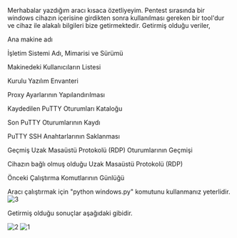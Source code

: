 Merhabalar yazdığım aracı kısaca özetliyeyim. Pentest sırasında bir windows cihazın içerisine girdikten sonra kullanılması gereken bir tool'dur ve cihaz ile alakalı bilgileri bize getirmektedir.
Getirmiş olduğu veriler,

Ana makine adı

İşletim Sistemi Adı, Mimarisi ve Sürümü

Makinedeki Kullanıcıların Listesi

Kurulu Yazılım Envanteri

Proxy Ayarlarının Yapılandırılması

Kaydedilen PuTTY Oturumları Kataloğu

Son PuTTY Oturumlarının Kaydı

PuTTY SSH Anahtarlarının Saklanması

Geçmiş Uzak Masaüstü Protokolü (RDP) Oturumlarının Geçmişi

Cihazın bağlı olmuş olduğu Uzak Masaüstü Protokolü (RDP)

Önceki Çalıştırma Komutlarının Günlüğü

Aracı çalıştırmak için "python windows.py" komutunu kullanmanız yeterlidir.
![3](https://github.com/meisterlos/Windows_Enum/assets/81145753/d22790c7-b025-4801-ac07-0f005b1ccf60)

Getirmiş olduğu sonuçlar aşağıdaki gibidir.

![2](https://github.com/meisterlos/Windows_Enum/assets/81145753/9f2ef28b-186d-46fe-b72f-0fee590e7fb3)
![1](https://github.com/meisterlos/Windows_Enum/assets/81145753/9b7a812d-d9ff-483f-afb4-2743c63caa10)
